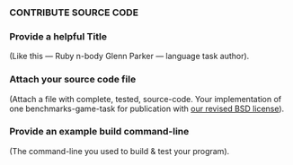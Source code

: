 ### CONTRIBUTE SOURCE CODE

### Provide a helpful Title

(Like this — Ruby n-body Glenn Parker — language task author).

### Attach your source code file 

(Attach a file with complete, tested, source-code. Your implementation of one benchmarks-game-task for publication with [our revised BSD license](../../LICENSE.md)).

### Provide an example build command-line

(The command-line you used to build & test your program).






